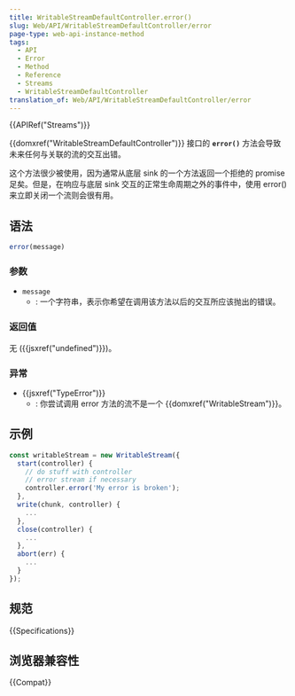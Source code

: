 ```yaml
---
title: WritableStreamDefaultController.error()
slug: Web/API/WritableStreamDefaultController/error
page-type: web-api-instance-method
tags:
  - API
  - Error
  - Method
  - Reference
  - Streams
  - WritableStreamDefaultController
translation_of: Web/API/WritableStreamDefaultController/error
---
```

{{APIRef("Streams")}}

{{domxref("WritableStreamDefaultController")}} 接口的 **`error()`** 方法会导致未来任何与关联的流的交互出错。

这个方法很少被使用，因为通常从底层 sink 的一个方法返回一个拒绝的 promise 足矣。但是，在响应与底层 sink 交互的正常生命周期之外的事件中，使用 error() 来立即关闭一个流则会很有用。

## 语法

```js
error(message)
```

### 参数

- `message`
  - : 一个字符串，表示你希望在调用该方法以后的交互所应该抛出的错误。

### 返回值

无 ({{jsxref("undefined")}})。

### 异常

- {{jsxref("TypeError")}}
  - : 你尝试调用 error 方法的流不是一个 {{domxref("WritableStream")}}。

## 示例

```js
const writableStream = new WritableStream({
  start(controller) {
    // do stuff with controller
    // error stream if necessary
    controller.error('My error is broken');
  },
  write(chunk, controller) {
    ...
  },
  close(controller) {
    ...
  },
  abort(err) {
    ...
  }
});
```

## 规范

{{Specifications}}

## 浏览器兼容性

{{Compat}}
